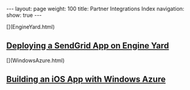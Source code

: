 --- layout: page weight: 100 title: Partner Integrations Index
navigation: show: true ---

<div class="row-fluid">
<div class="span4 well callout">
[<span class="pull-right icon-12"></span>](EngineYard.html)

[Deploying a SendGrid App on Engine Yard](EngineYard.html)
----------------------------------------------------------

</div>
<div class="span4 well callout">
[<span class="pull-right icon-12"></span>](WindowsAzure.html)

[Building an iOS App with Windows Azure](WindowsAzure.html)
-----------------------------------------------------------

</div>
</div>

